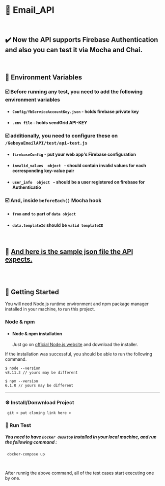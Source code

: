 # 📌 Email_API <br>


<br>

## ✔️ Now the API supports Firebase Authentication and also you can test it via Mocha and Chai.

<br>

## 🔑 Environment Variables 
### ☑️ Before running any test, you need to add the following environment variables

- #### ` Config/fbServiceAccountKey.json `  -   holds  firebase private key
- #### ` .env file ` - holds sendGrid API-KEY
### ☑️ additionally, you need to configure these on  ` /GebeyaEmailAPI/test/api-test.js `

- #### ` firebaseConfig ` - put your web app's Firebase configuration
- #### `invalid_values  object ` - should contain invalid values for each corresponding key-value pair
- #### `user_info  object ` - should be a user registered on firebase for Authenticatio
 
### ☑️ And, inside  ` beforeEach() ` Mocha hook 
- #### ` from ` and ` to ` part of  `data object`
- #### ` data.templateId ` should be ` valid templateID ` 


<br>


##  📌 <a href="https://gitlab.tools.gebeya.io/dawit01/email_api/-/blob/main/sample_jsonfile.json"> And here is the  sample json file the API expects. <a>


<br>


<br>


## 🧰 Getting Started

You will need Node.js runtime environment and npm package manager installed in your machine, to run this project.

### Node & npm

- #### Node & npm installation

  Just go on [official Node.js website](https://nodejs.org/) and download the installer.

If the installation was successful, you should be able to run the following command.

    $ node --version
    v8.11.3 // yours may be different

    $ npm --version
    6.1.0 // yours may be different

---

### ⚙️ Install/Donwnload Project

     git < put cloning link here >



### 🏃 Run Test


##### You need to have ` Docker desktop ` installed in your local machine, and run the following command :
     docker-compose up

<br>

After runnig the above command, all of the test cases start executing one by one.



<br>

<br><br>
